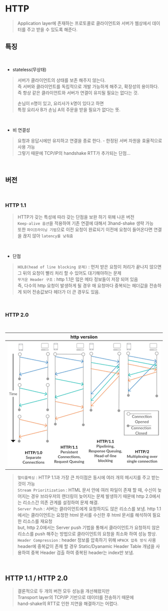 # HTTP

> Application layer에 존재하는 프로토콜로 클라이언트와 서버가 웹상에서 데이터를 주고 받을 수 있도록 해준다.

## 특징

</br>

- stateless(무상태)

> 서버가 클라이언트의 상태를 보존 해주지 않는다.  
> 즉 서버와 클라이언트를 독립적으로 개발 가능하게 해주고, 확장성의 용이하다.  
> 즉 항상 같은 클라이언트와 서버가 연결이 유지될 필요는 없다는 것.
>
> 손님이 n명이 있고, 요리사가 k명이 있다고 하면  
> 특정 요리사 B가 손님 A의 주문을 받을 필요가 없다는 뜻.

</br>

- 비 연결성

> 요청과 응답시에만 유지하고 연결을 종료 한다. - 한정된 서버 자원을 효율적으로 사용 가능  
> 그렇기 때문에 TCP/IP의 handshake RTT가 추가되는 단점...

</br>

## 버전

</br>

### HTTP 1.1

> HTTP가 갖는 특성에 따라 갖는 단점을 보완 하기 위해 나온 버전  
> `Keep-alive 옵션`을 적용하여 기존 연결에 대해서 3hand-shake 생략 가능  
> 또한 `파이프라이닝 기법`으로 이전 요청이 완료되기 이전에 요청이 들어온다면 연결을 끊지 않아 `latency를 낮춰줌`

</br>

- 단점

> `HOLB(head of line blocking 문제)` : 먼저 받은 요청이 처리가 끝나지 않으면 그 뒤의 요청이 빨리 처리 할 수 있어도 대기해야하는 문제  
> `무거운 Header 구조` : http 1.1은 많은 메타 정보들이 저장 되어 있음  
> 즉, 다수의 http 요청이 발생하게 될 경우 매 요청마다 중복되는 헤더값을 전송하게 되어 전송값보다 헤더가 더 큰 경우도 있음.

</br>

### HTTP 2.0

</br>

|                http versiion                 |
| :------------------------------------------: |
| ![http version img](./res/http-versions.png) |

> `멀티플렉싱` : HTTP 1.1과 가장 큰 차이점은 동시에 여러 개의 메시지를 주고 받는 것이 가능  
> `Stream Prioritization` : HTML 문서 안에 여러 파일이 존재 할 때, 수신이 늦어지는 경우 브라우저의 랜더링이 늦어지는 문제 발생하기 때문에 http 2.0에서는 리소스간 의존 관계를 설정하여 문제 해결.  
> `Server Push` : 서버는 클라이언트에게 요청하지도 않은 리소스를 보냄. http 1.1에서는 클라이언트는 요청한 html 문서를 수신한 후 html 문서를 해석하여 필요한 리소스를 재요청  
> but, http 2.0에서는 Server push 기법을 통해서 클라이언트가 요청하지 않은 리소스를 push 해주는 방법으로 클라이언트의 요청을 최소화 하여 성능 향상.
> `Header Compression` : header 정보를 압축하기 위해 `HPACK 압축 방식` 사용  
> header에 중복값이 존재 할 경우 Static/Dyanamic Header Table 개념을 사용하여 중복 Header 검출 하여 중복된 header는 index만 보냄.

</br>

## HTTP 1.1 / HTTP 2.0

> 결론적으로 두 개의 버전 모두 성능을 개선해왔지만  
> Transport layer의 TCP/IP 기반으로 데이터를 전송하기 때문에  
> hand-shake의 RTT로 인한 지연을 해결하기는 어렵다.
